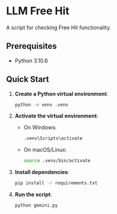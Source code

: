 # LLM Free Hit

A script for checking Free Hit functionality.

## Prerequisites

- Python 3.10.6

## Quick Start

1. **Create a Python virtual environment**:
    ```bash
    python -m venv .venv
    ```

2. **Activate the virtual environment**:
    - On Windows:
      ```bash
      .venv\Scripts\activate
      ```
    - On macOS/Linux:
      ```bash
      source .venv/bin/activate
      ```

3. **Install dependencies**:
    ```bash
    pip install -r requirements.txt
    ```

4. **Run the script**:
    ```bash
    python gemini.py
    ```